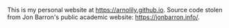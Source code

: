 This is my personal website at https://arnolily.github.io. Source code stolen from Jon Barron's public academic website: https://jonbarron.info/. 